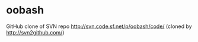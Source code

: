 oobash
======

GitHub clone of SVN repo http://svn.code.sf.net/p/oobash/code/ (cloned by http://svn2github.com/)
